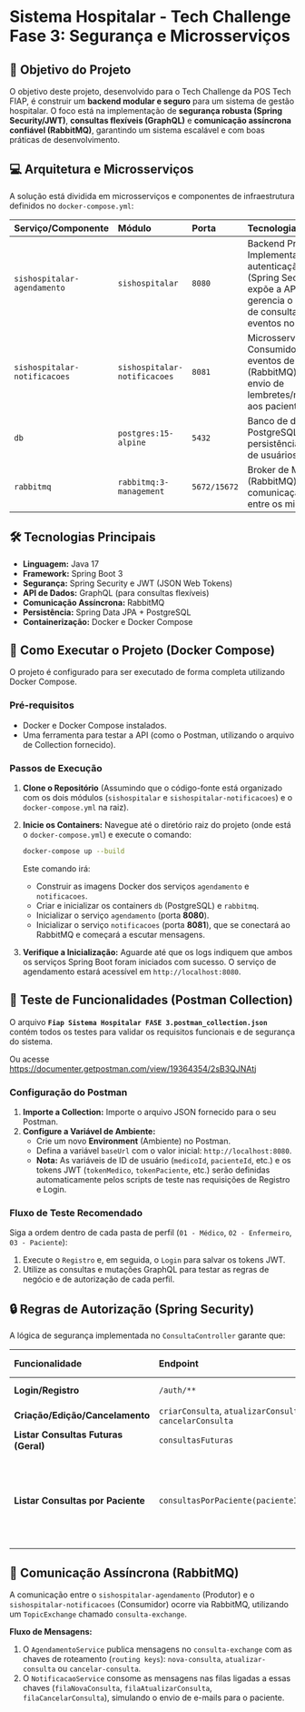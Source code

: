 # Sistema Hospitalar - Tech Challenge Fase 3: Segurança e Microsserviços

## 🎯 Objetivo do Projeto

O objetivo deste projeto, desenvolvido para o Tech Challenge da POS Tech FIAP, é construir um **backend modular e seguro** para um sistema de gestão hospitalar. O foco está na implementação de **segurança robusta (Spring Security/JWT)**, **consultas flexíveis (GraphQL)** e **comunicação assíncrona confiável (RabbitMQ)**, garantindo um sistema escalável e com boas práticas de desenvolvimento.

## 💻 Arquitetura e Microsserviços

A solução está dividida em microsserviços e componentes de infraestrutura definidos no `docker-compose.yml`:

| Serviço/Componente | Módulo | Porta | Tecnologia/Função |
| :--- | :--- | :--- | :--- |
| `sishospitalar-agendamento` | `sishospitalar` | `8080` | Backend Principal. Implementa autenticação/autorização (Spring Security/JWT), expõe a API GraphQL, gerencia o agendamento de consultas e publica eventos no RabbitMQ. |
| `sishospitalar-notificacoes` | `sishospitalar-notificacoes` | `8081` | Microsserviço Consumidor. Escuta eventos de agendamento (RabbitMQ) e simula o envio de lembretes/notificações aos pacientes. |
| `db` | `postgres:15-alpine` | `5432` | Banco de dados PostgreSQL para persistência dos dados de usuários e consultas. |
| `rabbitmq` | `rabbitmq:3-management` | `5672/15672` | Broker de Mensagens (RabbitMQ) para comunicação assíncrona entre os microsserviços. |

## 🛠️ Tecnologias Principais

* **Linguagem:** Java 17
* **Framework:** Spring Boot 3
* **Segurança:** Spring Security e JWT (JSON Web Tokens)
* **API de Dados:** GraphQL (para consultas flexíveis)
* **Comunicação Assíncrona:** RabbitMQ
* **Persistência:** Spring Data JPA + PostgreSQL
* **Containerização:** Docker e Docker Compose

## 🚀 Como Executar o Projeto (Docker Compose)

O projeto é configurado para ser executado de forma completa utilizando Docker Compose.

### Pré-requisitos

* Docker e Docker Compose instalados.
* Uma ferramenta para testar a API (como o Postman, utilizando o arquivo de Collection fornecido).

### Passos de Execução

1.  **Clone o Repositório** (Assumindo que o código-fonte está organizado com os dois módulos (`sishospitalar` e `sishospitalar-notificacoes`) e o `docker-compose.yml` na raiz).

2.  **Inicie os Containers:**
    Navegue até o diretório raiz do projeto (onde está o `docker-compose.yml`) e execute o comando:

    ```bash
    docker-compose up --build
    ```

    Este comando irá:
    * Construir as imagens Docker dos serviços `agendamento` e `notificacoes`.
    * Criar e inicializar os containers `db` (PostgreSQL) e `rabbitmq`.
    * Inicializar o serviço `agendamento` (porta **8080**).
    * Inicializar o serviço `notificacoes` (porta **8081**), que se conectará ao RabbitMQ e começará a escutar mensagens.

3.  **Verifique a Inicialização:**
    Aguarde até que os logs indiquem que ambos os serviços Spring Boot foram iniciados com sucesso. O serviço de agendamento estará acessível em `http://localhost:8080`.

## 🧪 Teste de Funcionalidades (Postman Collection)

O arquivo **`Fiap Sistema Hospitalar FASE 3.postman_collection.json`** contém todos os testes para validar os requisitos funcionais e de segurança do sistema.

Ou acesse https://documenter.getpostman.com/view/19364354/2sB3QJNAtj

### Configuração do Postman

1.  **Importe a Collection:** Importe o arquivo JSON fornecido para o seu Postman.
2.  **Configure a Variável de Ambiente:**
    * Crie um novo **Environment** (Ambiente) no Postman.
    * Defina a variável `baseUrl` com o valor inicial: `http://localhost:8080`.
    * **Nota:** As variáveis de ID de usuário (`medicoId`, `pacienteId`, etc.) e os tokens JWT (`tokenMedico`, `tokenPaciente`, etc.) serão definidas automaticamente pelos scripts de teste nas requisições de Registro e Login.

### Fluxo de Teste Recomendado

Siga a ordem dentro de cada pasta de perfil (`01 - Médico`, `02 - Enfermeiro`, `03 - Paciente`):

1.  Execute o `Registro` e, em seguida, o `Login` para salvar os tokens JWT.
2.  Utilize as consultas e mutações GraphQL para testar as regras de negócio e de autorização de cada perfil.

## 🔒 Regras de Autorização (Spring Security)

A lógica de segurança implementada no `ConsultaController` garante que:

| Funcionalidade | Endpoint | Permissão Exigida |
| :--- | :--- | :--- |
| **Login/Registro** | `/auth/**` | Público (`permitAll`) |
| **Criação/Edição/Cancelamento** | `criarConsulta`, `atualizarConsulta`, `cancelarConsulta` | `MEDICO` ou `ENFERMEIRO` |
| **Listar Consultas Futuras (Geral)** | `consultasFuturas` | `MEDICO` ou `ENFERMEIRO` |
| **Listar Consultas por Paciente** | `consultasPorPaciente(pacienteId)` | **Regra Complexa:** `MÉDICO`/`ENFERMEIRO` podem buscar qualquer `pacienteId`. `PACIENTE` só pode buscar o seu próprio ID. |

## 🔗 Comunicação Assíncrona (RabbitMQ)

A comunicação entre o `sishospitalar-agendamento` (Produtor) e o `sishospitalar-notificacoes` (Consumidor) ocorre via RabbitMQ, utilizando um `TopicExchange` chamado `consulta-exchange`.

**Fluxo de Mensagens:**

1.  O `AgendamentoService` publica mensagens no `consulta-exchange` com as chaves de roteamento (`routing keys`): `nova-consulta`, `atualizar-consulta` ou `cancelar-consulta`.
2.  O `NotificacaoService` consome as mensagens nas filas ligadas a essas chaves (`filaNovaConsulta`, `filaAtualizarConsulta`, `filaCancelarConsulta`), simulando o envio de e-mails para o paciente.
